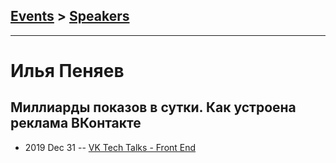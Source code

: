 ## [Events](../README.md) > [Speakers](../speakers.md)
---

# Илья Пеняев

## Миллиарды показов в сутки. Как устроена реклама ВКонтакте
- 2019 Dec 31 -- [VK Tech Talks - Front End](https://vk.com/video-147415323_456239044)    
